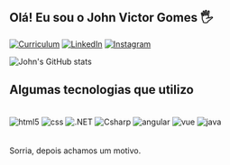 ## Olá! Eu sou o John Victor Gomes 🖐️

[![Curriculum](https://img.shields.io/website?label=Curriculum&style=for-the-badge&url=https://www.escavador.com/sobre/490208006/john-victor-gomes)](https://www.escavador.com/sobre/490208006/john-victor-gomes)
[![LinkedIn](https://img.shields.io/badge/LinkedIn-0077B5?style=for-the-badge&logo=linkedin&logoColor=white)](https://www.linkedin.com/in/john-victor-742463115/)
[![Instagram](https://img.shields.io/badge/Instagram-E4405F?style=for-the-badge&logo=instagram&logoColor=white)](https://instagram.com/john.v.gomes)

![John's GitHub stats](https://github-readme-stats.vercel.app/api?username=johnvgomes&show_icons=true&theme=radical)

## Algumas tecnologias que utilizo

<div style="display: inline_block"><br/>
  <img align="center" alt="html5" src="https://img.shields.io/badge/HTML5-E34F26?style=for-the-badge&logo=html5&logoColor=white"/>
  <img align="center" alt="css" src="https://img.shields.io/badge/CSS-239120?&style=for-the-badge&logo=css3&logoColor=white"/>
  <img align="center" alt=".NET" src="https://img.shields.io/badge/.NET-5C2D91?style=for-the-badge&logo=.net&logoColor=white"/>
  <img align="center" alt="Csharp" src="https://img.shields.io/badge/C%23-239120?style=for-the-badge&logo=c-sharp&logoColor=white"/>
  <img align="center" alt="angular" src="https://img.shields.io/badge/Angular-DD0031?style=for-the-badge&logo=angular&logoColor=white"/>
  <img align="center" alt="vue" src="https://img.shields.io/badge/Vue.js-35495E?style=for-the-badge&logo=vue.js&logoColor=4FC08D"/>
  <img align="center" alt="java" src="https://img.shields.io/badge/Java-ED8B00?style=for-the-badge&logo=openjdk&logoColor=white"/>
</div>
<br/><br/>
Sorria, depois achamos um motivo.
